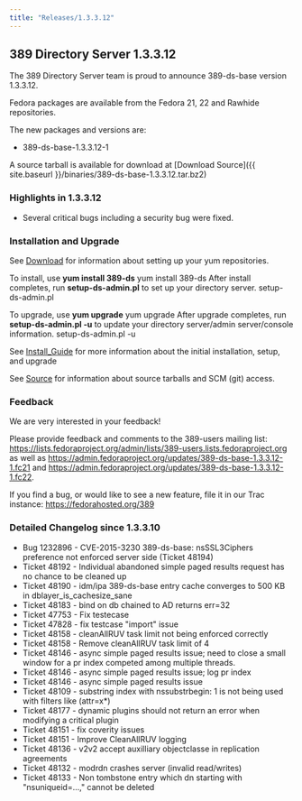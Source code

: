 ```yaml
---
title: "Releases/1.3.3.12"
---
```

389 Directory Server 1.3.3.12
-----------------------------

The 389 Directory Server team is proud to announce 389-ds-base version 1.3.3.12.

Fedora packages are available from the Fedora 21, 22 and Rawhide repositories.

The new packages and versions are:

-   389-ds-base-1.3.3.12-1

A source tarball is available for download at [Download Source]({{ site.baseurl }}/binaries/389-ds-base-1.3.3.12.tar.bz2)

### Highlights in 1.3.3.12

-   Several critical bugs including a security bug were fixed.

### Installation and Upgrade

See [Download](../download.html) for information about setting up your yum repositories.

To install, use **yum install 389-ds** yum install 389-ds After install completes, run **setup-ds-admin.pl** to set up your directory server. setup-ds-admin.pl

To upgrade, use **yum upgrade** yum upgrade After upgrade completes, run **setup-ds-admin.pl -u** to update your directory server/admin server/console information. setup-ds-admin.pl -u

See [Install\_Guide](../legacy/install-guide.html) for more information about the initial installation, setup, and upgrade

See [Source](../development/source.html) for information about source tarballs and SCM (git) access.

### Feedback

We are very interested in your feedback!

Please provide feedback and comments to the 389-users mailing list: <https://lists.fedoraproject.org/admin/lists/389-users.lists.fedoraproject.org> as well as <https://admin.fedoraproject.org/updates/389-ds-base-1.3.3.12-1.fc21> and <https://admin.fedoraproject.org/updates/389-ds-base-1.3.3.12-1.fc22>.

If you find a bug, or would like to see a new feature, file it in our Trac instance: <https://fedorahosted.org/389>

### Detailed Changelog since 1.3.3.10

-   Bug 1232896  - CVE-2015-3230 389-ds-base: nsSSL3Ciphers preference not enforced server side (Ticket 48194)
-   Ticket 48192 - Individual abandoned simple paged results request has no chance to be cleaned up
-   Ticket 48190 - idm/ipa 389-ds-base entry cache converges to 500 KB in dblayer_is_cachesize_sane
-   Ticket 48183 - bind on db chained to AD returns err=32
-   Ticket 47753 - Fix testecase
-   Ticket 47828 - fix testcase "import" issue
-   Ticket 48158 - cleanAllRUV task limit not being enforced correctly
-   Ticket 48158 - Remove cleanAllRUV task limit of 4
-   Ticket 48146 - async simple paged results issue; need to close a small window for a pr index competed among multiple threads.
-   Ticket 48146 - async simple paged results issue; log pr index
-   Ticket 48146 - async simple paged results issue
-   Ticket 48109 - substring index with nssubstrbegin: 1 is not being used with filters like (attr=x*)
-   Ticket 48177 - dynamic plugins should not return an error when modifying a critical plugin
-   Ticket 48151 - fix coverity issues
-   Ticket 48151 - Improve CleanAllRUV logging
-   Ticket 48136 - v2v2 accept auxilliary objectclasse in replication agreements
-   Ticket 48132 - modrdn crashes server (invalid read/writes)
-   Ticket 48133 - Non tombstone entry which dn starting with "nsuniqueid=...," cannot be deleted
